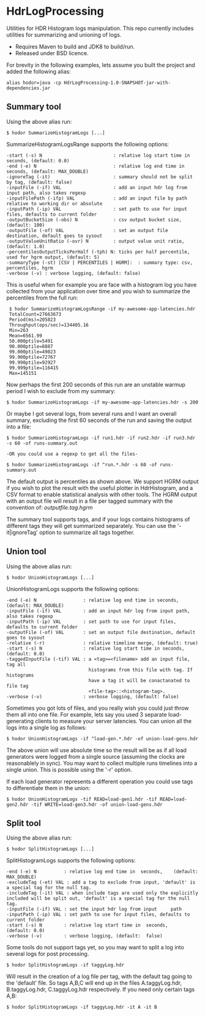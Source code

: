 # HdrLogProcessing

Utilities for HDR Histogram logs manipulation. This repo currently includes utilities for summarizing and unioning of logs.

 - Requires Maven to build and JDK8 to build/run.
 - Released under BSD licence.

For brevity in the following examples, lets assume you built the project and added the following alias:

    alias hodor=java -cp HdrLogProcessing-1.0-SNAPSHOT-jar-with-dependencies.jar

## Summary tool
Using the above alias run:

    $ hodor SummarizeHistogramLogs [...]

SummarizeHistogramLogsRange supports the following options:

    -start (-s) N                          : relative log start time in seconds, (default: 0.0)
    -end (-e) N                            : relative log end time in seconds, (default: MAX_DOUBLE)
    -ignoreTag (-it)                       : summary should not be split by tag, (default: false)
    -inputFile (-if) VAL                   : add an input hdr log from input path, also takes regexp
    -inputFilePath (-ifp) VAL              : add an input file by path relative to working dir or absolute
    -inputPath (-ip) VAL                   : set path to use for input files, defaults to current folder
    -outputBucketSize (-obs) N             : csv output bucket size, (default: 100)
    -outputFile (-of) VAL                  : set an output file destination, default goes to sysout
    -outputValueUnitRatio (-ovr) N         : output value unit ratio, (default: 1.0)
    -percentilesOutputTicksPerHalf (-tph) N: ticks per half percentile, used for hgrm output, (default: 5)
    -summaryType (-st) [CSV | PERCENTILES | HGRM]:  : summary type: csv, percentiles, hgrm                                   
    -verbose (-v) : verbose logging, (default: false)

This is useful when for example you are face with a histogram log you have collected from your application over time and you wish to summarize the percentiles from the full run:

     $ hodor SummarizeHistogramLogsRange -if my-awesome-app-latencies.hdr
     TotalCount=27663673
     Period(ms)=205823
     Throughput(ops/sec)=134405.16
     Min=263
     Mean=6561.99
     50.000ptile=5491
     90.000ptile=8887
     99.000ptile=49023
     99.900ptile=72767
     99.990ptile=92927
     99.999ptile=116415
     Max=145151

Now perhaps the first 200 seconds of this run are an unstable warmup period I wish to exclude from my summary:

    $ hodor SummarizeHistogramLogs -if my-awesome-app-latencies.hdr -s 200

Or maybe I got several logs, from several runs and I want an overall summary, excluding the first 60 seconds of the run and saving the output into a file:

    $ hodor SummarizeHistogramLogs -if run1.hdr -if run2.hdr -if run3.hdr -s 60 -of runs-summary.out

    -OR you could use a regexp to get all the files-

    $ hodor SummarizeHistogramLogs -if ^run.*.hdr -s 60 -of runs-summary.out

The default output is percentiles as shown above. We support HGRM output if you wish to plot the result with the useful plotter in HdrHistogram, and a CSV format to enable statistical analysis with other tools. The HGRM output with an output file will result in a file per tagged summary with the convention of: _outputfile.tag.hgrm_

The summary tool supports tags, and if your logs contains histograms of different tags they will get summarized separately. You can use the '-it|ignoreTag' option to summarize all tags together.

## Union tool
Using the above alias run:

    $ hodor UnionHistogramLogs [...]

UnionHistogramLogs supports the following options:

    -end (-e) N                 : relative log end time in seconds, (default: MAX_DOUBLE)
    -inputFile (-if) VAL        : add an input hdr log from input path, also takes regexp
    -inputPath (-ip) VAL        : set path to use for input files, defaults to current folder
    -outputFile (-of) VAL       : set an output file destination, default goes to sysout
    -relative (-r)              : relative timeline merge, (default: true)
    -start (-s) N               : relative log start time in seconds, (default: 0.0)
    -taggedInputFile (-tif) VAL : a <tag>=<filename> add an input file, tag all
                                  histograms from this file with tag. If histograms
                                  have a tag it will be conactanated to file tag
                                  <file-tag>::<histogram-tag>.
    -verbose (-v)               : verbose logging, (default: false)

Sometimes you got lots of files, and you really wish you could just throw them all into one file. For example, lets say you used 3 separate load-generating clients to measure your server latencies. You can union all the logs into a single log as follows:

    $ hodor UnionHistogramLogs -if ^load-gen.*.hdr -of union-load-gens.hdr

The above union will use absolute time so the result will be as if all load generators were logged from a single source (assuming the clocks are reasonablely in sync). You may want to collect multiple runs timelines into a single union. This is possible using the '-r' option.

If each load generator represents a different operation you could use tags to differentiate them in the union:

    $ hodor UnionHistogramLogs -tif READ=load-gen1.hdr -tif READ=load-gen2.hdr -tif WRITE=load-gen3.hdr -of union-load-gens.hdr

## Split tool
Using the above alias run:

    $ hodor SplitHistogramLogs [...]

SplitHistogramLogs supports the following options:

    -end (-e) N          : relative log end time in  seconds,    (default: MAX_DOUBLE)
    -excludeTag (-et) VAL : add a tag to exclude from input, 'default' is a special tag for the null tag.
    -includeTag (-it) VAL : when include tags are used only the explicitly included will be split out, 'default' is a special tag for the null tag.
    -inputFile (-if) VAL : set the input hdr log from input     path
    -inputPath (-ip) VAL : set path to use for input files, defaults to current folder
    -start (-s) N        : relative log start time in  seconds,    (default: 0.0)
    -verbose (-v)        : verbose logging, (default:  false)

Some tools do not support tags yet, so you may want to split a log into several logs for post processing.

    $ hodor SplitHistogramLogs -if taggyLog.hdr

Will result in the creation of a log file per tag, with the default tag going to the 'default' file. So tags A,B,C will end up in the files A.taggyLog.hdr, B.taggyLog.hdr, C.taggyLog.hdr respectively.
If you need only certain tags A,B:

    $ hodor SplitHistogramLogs -if taggyLog.hdr -it A -it B
